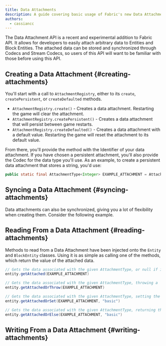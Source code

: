 ```yaml
---
title: Data Attachments
description: A guide covering basic usage of Fabric's new Data Attachment API
authors:
  - cassiancc
---
```


The Data Attachment API is a recent and experimental addition to Fabric API. It allows for developers to easily attach arbitrary data to Entities and Block Entities. The attached data can be stored and synchronized through Codecs and Stream Codecs, so users of this API will want to be familiar with those before using this API.

## Creating a Data Attachment {#creating-attachments}

You'll start with a call to `AttachmentRegistry`, either to its `create`, `createPersistent`, or `createDefaulted` methods.

- `AttachmentRegistry.create()` - Creates a data attachment. Restarting the game will clear the attachment.
- `AttachmentRegistry.createPersistent()` - Creates a data attachment that will persist between game restarts.
- `AttachmentRegistry.createDefaulted()` - Creates a data attachment with a default value. Restarting the game will reset the attachment to its default value.

From there, you'll provide the method with the Identifier of your data attachment. If you have chosen a persistent attachment, you'll also provide the Codec for the data type you'll use. As an example, to create a persistent data attachment that stores a string, you'd use:

```java
public static final AttachmentType<Integer> EXAMPLE_ATTACHMENT = AttachmentRegistry.createPersistent(Identifier.of("fabric-docs-reference", "example_string_attachment"), Codec.STRING)
```

## Syncing a Data Attachment {#syncing-attachments}

Data attachments can also be synchronized, giving you a lot of flexibility when creating them. Consider the following example.

## Reading From a Data Attachment {#reading-attachments}

Methods to read from a Data Attachment have been injected onto the `Entity` and `BlockEntity` classes. Using it is as simple as calling one of the methods, which return the value of the attached data.

```java
// Gets the data associated with the given AttachmentType, or null if it doesn't yet exist.
entity.getAttached(EXAMPLE_ATTACHMENT)

// Gets the data associated with the given AttachmentType, throwing a `NullPointerException` if it doesn't exist.
entity.getAttachedOrThrow(EXAMPLE_ATTACHMENT)

// Gets the data associated with the given AttachmentType, setting the value if it doesn't exist.
entity.getAttachedOrSet(EXAMPLE_ATTACHMENT, "basic")

// Gets the data associated with the given AttachmentType, returning the provided value if it doesn't exist.
entity.getAttachedOrElse(EXAMPLE_ATTACHMENT, "basic")
```

## Writing From a Data Attachment {#writing-attachments}
